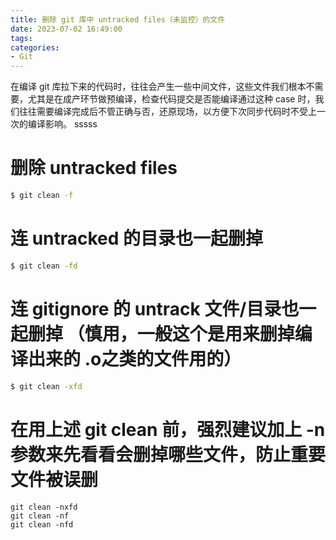 ```yaml
---
title: 删除 git 库中 untracked files（未监控）的文件
date: 2023-07-02 16:49:00
tags:
categories:
- Git
---
```


在编译 git 库拉下来的代码时，往往会产生一些中间文件，这些文件我们根本不需要，尤其是在成产环节做预编译，检查代码提交是否能编译通过这种 case 时，我们往往需要编译完成后不管正确与否，还原现场，以方便下次同步代码时不受上一次的编译影响。
sssss
# 删除 untracked files
```sh
$ git clean -f  
```

# 连 untracked 的目录也一起删掉
```sh
$ git clean -fd 
```

# 连 gitignore 的 untrack 文件/目录也一起删掉 （慎用，一般这个是用来删掉编译出来的 .o之类的文件用的）
```sh
$ git clean -xfd 
```

# 在用上述 git clean 前，强烈建议加上 -n 参数来先看看会删掉哪些文件，防止重要文件被误删
```she
git clean -nxfd  
git clean -nf  
git clean -nfd  
```
